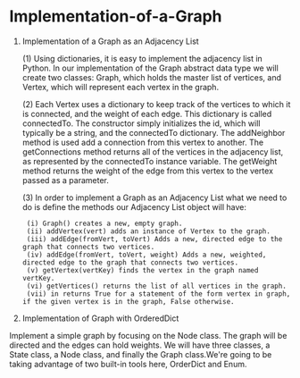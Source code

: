 # Implementation-of-a-Graph

1. Implementation of a Graph as an Adjacency List

    (1) Using dictionaries, it is easy to implement the adjacency list in Python. In our implementation of the Graph abstract data type we 
    will create two classes: Graph, which holds the master list of vertices, and Vertex, which will represent each vertex in the graph.

    (2) Each Vertex uses a dictionary to keep track of the vertices to which it is connected, and the weight of each edge. This dictionary     is called connectedTo. The constructor simply initializes the id, which will typically be a string, and the connectedTo dictionary. The 
    addNeighbor method is used add a connection from this vertex to another. The getConnections method returns all of the vertices in the 
    adjacency list, as represented by the connectedTo instance variable. The getWeight method returns the weight of the edge from this         vertex to the vertex passed as a parameter.
  
    (3) In order to implement a Graph as an Adjacency List what we need to do is define the methods our Adjacency List object will have:

        (i) Graph() creates a new, empty graph.
        (ii) addVertex(vert) adds an instance of Vertex to the graph.
        (iii) addEdge(fromVert, toVert) Adds a new, directed edge to the graph that connects two vertices.
        (iv) addEdge(fromVert, toVert, weight) Adds a new, weighted, directed edge to the graph that connects two vertices.
        (v) getVertex(vertKey) finds the vertex in the graph named vertKey.
        (vi) getVertices() returns the list of all vertices in the graph.
        (vii) in returns True for a statement of the form vertex in graph, if the given vertex is in the graph, False otherwise.

2. Implementation of Graph with OrderedDict

Implement a simple graph by focusing on the Node class. The graph will be directed and the edges can hold weights. We will have three classes, a State class, a Node class, and finally the Graph class.We're going to be taking advantage of two built-in tools here, OrderDict and Enum.
